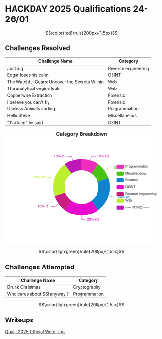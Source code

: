 # HACKDAY 2025 Qualifications 24-26/01

$$\color{red}\rule{200px}{1.5px}$$

## Challenges Resolved
| Challenge Name | Category |
| -------------- | -------- |
| Just dig | Reverse engineering |
| Edgar loses his calm | OSINT |
| The Watchful Gears: Uncover the Secrets Within | Web |
| The analytical engine leak | Web |
| Copperwire Extraction | Forensic |
| I believe you can't fly | Forensic |
| Useless Animals sorting | Programmation |
| Hello Steve | Miscellaneous |
| "J'ai faim" he said | OSINT |

![Category Breakdown](./HackDay_Category_Breakdown.png)

$$\color{lightgreen}\rule{200px}{1.5px}$$

## Challenges Attempted
| Challenge Name | Category |
| -------------- | -------- |
| Drunk Christmas | Cryptography |
| Who cares about SSI anyway ? | Programmation |

$$\color{lightgreen}\rule{200px}{1.5px}$$

## Writeups

[Qualif 2025 Official Write-Ups](https://github.com/challengehackday/qualif-2025/)
